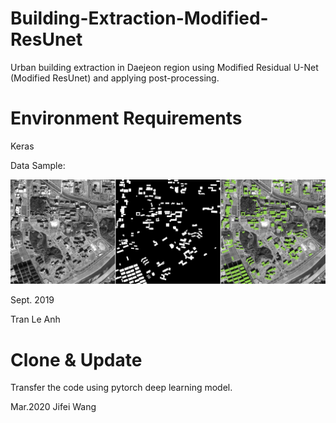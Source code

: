# Building-Extraction-Modified-ResUnet
Urban building extraction in Daejeon region using Modified Residual U-Net (Modified ResUnet) and applying post-processing.

# Environment Requirements
Keras

Data Sample:

![picture](data_samples/data_sample.jpg)

Sept. 2019

Tran Le Anh

# Clone & Update

Transfer the code using pytorch deep learning model.

Mar.2020
Jifei Wang